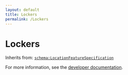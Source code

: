 ```yaml
---
layout: default
title: Lockers
permalink: /Lockers
---
```


# Lockers


Inherits from: [`schema:LocationFeatureSpecification`](https://schema.org/LocationFeatureSpecification)

For more information, see the [developer documentation](https://developer.openactive.io/data-model/types/).